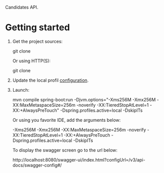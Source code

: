Candidates API.

# Getting started

1. Get the project sources:

    
    git clone 

   Or using HTTP(S):
    
    git clone 
    


2. Update the local profil [configuration](./src/main/resources/application.yml). 

3. Launch:
    
    mvn compile spring-boot:run -Djvm.options="-Xms256M -Xmx256M -XX:MaxMetaspaceSize=256m -noverify -XX:TieredStopAtLevel=1 -XX:+AlwaysPreTouch" -Dspring.profiles.active=local -DskipITs
    

   Or using you favorite IDE, add the arguments below:
    
    -Xms256M -Xmx256M -XX:MaxMetaspaceSize=256m -noverify -XX:TieredStopAtLevel=1 -XX:+AlwaysPreTouch -Dspring.profiles.active=local -DskipITs
    
   To display the swagger screen go to the url below:
   
    http://localhost:8080/swagger-ui/index.html?configUrl=/v3/api-docs/swagger-config#/


    